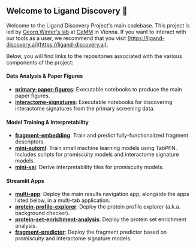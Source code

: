## Welcome to Ligand Discovery 🎯

Welcome to the Ligand Discovery Project's main codebase. This project is led by [Georg Winter's lab](https://www.winter-lab.com/) at [CeMM](https://cemm.at) in Vienna. If you want to interact with our tools as a user, we recommend that you visit [https://ligand-discovery.ai](https://ligand-discovery.ai).

Below, you will find links to the repositories associated with the various components of the project:

#### Data Analysis & Paper Figures
- [**primary-paper-figures**](https://github.com/ligand-discovery/primary-paper-figures): Executable notebooks to produce the main paper figures.
- [**interactome-signatures**](https://github.com/ligand-discovery/interactome-signatures): Executable notebooks for discovering interactome signatures from the primary screening data.

#### Model Training & Interpretability
- [**fragment-embedding**](https://github.com/ligand-discovery/fragment-embedding): Train and predict fully-functionalized fragment descriptors.
- [**mini-automl**](https://github.com/ligand-discovery/mini-automl): Train small machine learning models using TabPFN. Includes scripts for promiscuity models and interactome signature models.
- [**mini-xai**](https://github.com/ligand-discovery/mini-xai): Derive interpretability tiles for promiscuity models.

#### Streamlit Apps
- [**multi-app**](https://github.com/ligand-discovery/multi-app): Deploy the main results navigation app, alongside the apps listed below, in a multi-tab application.
- [**protein-profile-explorer**](https://github.com/ligand-discovery/protein-profile-explorer): Deploy the protein profile explorer (a.k.a. background checker).
- [**protein-set-enrichment-analysis**](https://github.com/ligand-discovery/protein-set-enrichment-analysis): Deploy the protein set enrichment analysis.
- [**fragment-predictor**](https://github.com/ligand-discovery/fragment-predictor): Deploy the fragment predictor based on promiscuity and interactome signature models.

